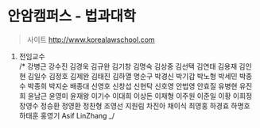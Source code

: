 # 안암캠퍼스 - 법과대학
>사이트 http://www.korealawschool.com

1. 전임교수 <br />
/* 강병근 강수진 김경욱 김규완 김기창 김명숙 김상중 김선택 김연태 김용재 김인현 김일수 김정호 김제완 김태진 김하열 명순구 박경신 박기갑 박노형 박세민 박종수 박종희 박지순 배종대 신영호 신창섭 신현탁 신호영 안법영 안효질 유병현 유진희 윤남근 윤영미 윤재왕 이기수 이대희 이상돈 이재형 이주원 이준일 이황 이희정 장영수 정승환 정영환 정찬형 조영선 지원림 차진아 채이식 최영홍 하경효 하명호 하태훈 홍영기 Asif LinZhang _/


